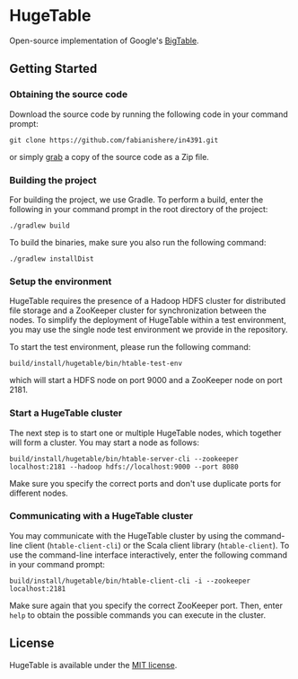 # HugeTable
Open-source implementation of Google's [BigTable](https://research.google/pubs/pub27898/).

## Getting Started

### Obtaining the source code
Download the source code by running the following code in your command prompt:
```shell script
git clone https://github.com/fabianishere/in4391.git
```
or simply 
[grab](https://github.com/fabianishere/in4391/archive/master.zip) 
a copy of the source code as a Zip file.

### Building the project
For building the project, we use Gradle. To perform a build, enter the following in your command prompt in the root
directory of the project:
```shell script
./gradlew build
```
To build the binaries, make sure you also run the following command:
```shell script
./gradlew installDist
```

### Setup the environment
HugeTable requires the presence of a Hadoop HDFS cluster for distributed file storage and a ZooKeeper cluster for 
synchronization between the nodes. To simplify the deployment of HugeTable within a test environment, you may use the
single node test environment we provide in the repository.

To start the test environment, please run the following command:
```shell script
build/install/hugetable/bin/htable-test-env    
```
which will start a HDFS node on port 9000 and a ZooKeeper node on port 2181.

### Start a HugeTable cluster
The next step is to start one or multiple HugeTable nodes, which together will form a cluster. You may start a node
as follows:
```shell script
build/install/hugetable/bin/htable-server-cli --zookeeper localhost:2181 --hadoop hdfs://localhost:9000 --port 8080
```
Make sure you specify the correct ports and don't use duplicate ports for different nodes.

### Communicating with a HugeTable cluster
You may communicate with the HugeTable cluster by using the command-line client (`htable-client-cli`) or the Scala client
library (`htable-client`). To use the command-line interface interactively, enter the following command in your command
prompt:

```shell script
build/install/hugetable/bin/htable-client-cli -i --zookeeper localhost:2181   
```
Make sure again that you specify the correct ZooKeeper port. Then, enter `help` to obtain the possible commands you
can execute in the cluster.

## License
HugeTable is available under the [MIT license](https://github.com/fabianishere/in4391/blob/master/LICENSE.txt).
